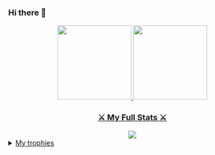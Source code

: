### Hi there 👋

<!--
**kamatashi/kamatashi** is a ✨ _special_ ✨ repository because its `README.md` (this file) appears on your GitHub profile.

Here are some ideas to get you started:

- 🔭 I’m currently working on ...
- 🌱 I’m currently learning ...
- 👯 I’m looking to collaborate on ...
- 🤔 I’m looking for help with ...
- 💬 Ask me about ...
- 📫 How to reach me: ...
- 😄 Pronouns: ...
- ⚡ Fun fact: ...
-->

 <div align="center">
 <a href="#">
  <img height="150em" src="https://github-readme-stats.vercel.app/api?username=kamatashi&show_icons=true&theme=midnight-purple&include_all_commits=false&count_private=true"/>
  <img height="150em" src="https://github-readme-stats.vercel.app/api/top-langs/?username=kamatashi&layout=compact&langs_count=8&theme=midnight-purple"/><br>
</div> 

<h3 align="center" >⚔️ My Full Stats ⚔️</h3>

<div align="center" style="display: inline_block">

<img src="https://github-readme-streak-stats.herokuapp.com/?user=kamatashi&theme=midnight-purple">

</div>

  <details>
  <summary>
      My trophies
  </summary>
  <p align="center" margin="0 auto">
    <img src="https://github-profile-trophy.vercel.app/?username=kamatashi&theme=midnight-purple&title=Followers,Commits,Repositories,MultiLanguage,PullRequest&column=5">
  </p>
</details>
